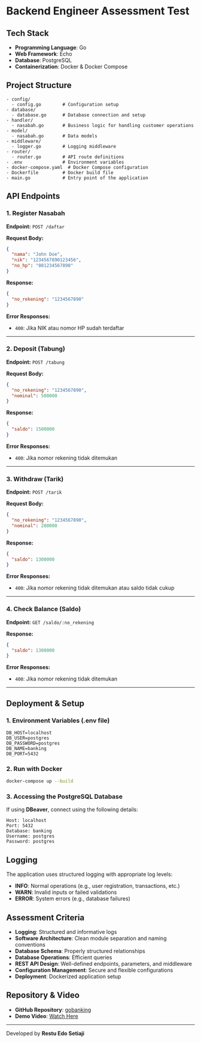 # Backend Engineer Assessment Test

## Tech Stack
- **Programming Language**: Go
- **Web Framework**: Echo
- **Database**: PostgreSQL
- **Containerization**: Docker & Docker Compose

## Project Structure
```
- config/
  - config.go        # Configuration setup
- database/
  - database.go      # Database connection and setup
- handler/
  - nasabah.go       # Business logic for handling customer operations
- model/
  - nasabah.go       # Data models
- middleware/
  - logger.go        # Logging middleware
- router/
  - router.go        # API route definitions
- .env               # Environment variables
- docker-compose.yaml  # Docker Compose configuration
- Dockerfile         # Docker build file
- main.go            # Entry point of the application
```

## API Endpoints
### 1. **Register Nasabah**
**Endpoint:** `POST /daftar`

**Request Body:**
```json
{
  "nama": "John Doe",
  "nik": "1234567890123456",
  "no_hp": "081234567890"
}
```

**Response:**
```json
{
  "no_rekening": "1234567890"
}
```

**Error Responses:**
- `400`: Jika NIK atau nomor HP sudah terdaftar

---
### 2. **Deposit (Tabung)**
**Endpoint:** `POST /tabung`

**Request Body:**
```json
{
  "no_rekening": "1234567890",
  "nominal": 500000
}
```

**Response:**
```json
{
  "saldo": 1500000
}
```

**Error Responses:**
- `400`: Jika nomor rekening tidak ditemukan

---
### 3. **Withdraw (Tarik)**
**Endpoint:** `POST /tarik`

**Request Body:**
```json
{
  "no_rekening": "1234567890",
  "nominal": 200000
}
```

**Response:**
```json
{
  "saldo": 1300000
}
```

**Error Responses:**
- `400`: Jika nomor rekening tidak ditemukan atau saldo tidak cukup

---
### 4. **Check Balance (Saldo)**
**Endpoint:** `GET /saldo/:no_rekening`

**Response:**
```json
{
  "saldo": 1300000
}
```

**Error Responses:**
- `400`: Jika nomor rekening tidak ditemukan

---

## Deployment & Setup

### 1. **Environment Variables (.env file)**
```
DB_HOST=localhost
DB_USER=postgres
DB_PASSWORD=postgres
DB_NAME=banking
DB_PORT=5432
```

### 2. **Run with Docker**
```sh
docker-compose up --build
```

### 3. **Accessing the PostgreSQL Database**
If using **DBeaver**, connect using the following details:
```
Host: localhost
Port: 5432
Database: banking
Username: postgres
Password: postgres
```

## Logging
The application uses structured logging with appropriate log levels:
- **INFO**: Normal operations (e.g., user registration, transactions, etc.)
- **WARN**: Invalid inputs or failed validations
- **ERROR**: System errors (e.g., database failures)

## Assessment Criteria
- **Logging**: Structured and informative logs
- **Software Architecture**: Clean module separation and naming conventions
- **Database Schema**: Properly structured relationships
- **Database Operations**: Efficient queries
- **REST API Design**: Well-defined endpoints, parameters, and middleware
- **Configuration Management**: Secure and flexible configurations
- **Deployment**: Dockerized application setup

## Repository & Video
- **GitHub Repository**: [gobanking](https://github.com/restuedos/gobanking)
- **Demo Video**: [Watch Here](https://drive.google.com/file/d/130Tva431DdR7692aIlgLWBA2y1bOpleM/view?usp=sharing)

---
Developed by **Restu Edo Setiaji**

